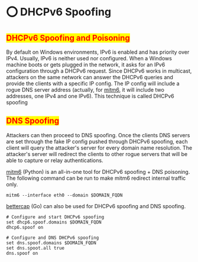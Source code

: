 # ⭕ DHCPv6 Spoofing

## <mark style="color:red;">DHCPv6 Spoofing and Poisoning</mark>

By default on Windows environments, IPv6 is enabled and has priority over IPv4. Usually, IPv6 is neither used nor configured. When a Windows machine boots or gets plugged in the network, it asks for an IPv6 configuration through a DHCPv6 request. Since DHCPv6 works in multicast, attackers on the same network can answer the DHCPv6 queries and provide the clients with a specific IP config. The IP config will include a rogue DNS server address (actually, for [mitm6](https://github.com/fox-it/mitm6), it will include two addresses, one IPv4 and one IPv6). This technique is called DHCPv6 spoofing

## <mark style="color:red;">DNS Spoofing</mark>

Attackers can then proceed to DNS spoofing. Once the clients DNS servers are set through the fake IP config pushed through DHCPv6 spoofing, each client will query the attacker's server for every domain name resolution. The attacker's server will redirect the clients to other rogue servers that will be able to capture or relay authentications.

​[mitm6](https://github.com/fox-it/mitm6) (Python) is an all-in-one tool for DHCPv6 spoofing + DNS poisoning. The following command can be run to make mitm6 redirect internal traffic only.

```
mitm6 --interface eth0 --domain $DOMAIN_FQDN
```

​[bettercap](https://www.bettercap.org) (Go) can also be used for DHCPv6 spoofing and DNS spoofing.

```
# Configure and start DHCPv6 spoofing
set dhcp6.spoof.domains $DOMAIN_FQDN
dhcp6.spoof on
​
# Configure and DNS DHCPv6 spoofing
set dns.spoof.domains $DOMAIN_FQDN
set dns.spoot.all true
dns.spoof on
```
